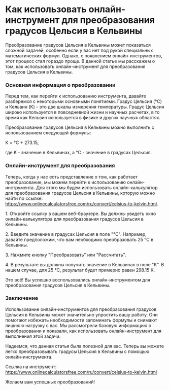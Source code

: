 Как использовать онлайн-инструмент для преобразования градусов Цельсия в Кельвины
=================================================================================

Преобразование градусов Цельсия в Кельвины может показаться сложной задачей, особенно если у вас нет под рукой специальных математических формул. Однако, с появлением онлайн-инструментов, этот процесс стал гораздо проще. В данной статье мы расскажем о том, как использовать онлайн-инструмент для преобразования градусов Цельсия в Кельвины.

### Основная информация о преобразовании

Перед тем, как перейти к использованию инструмента, давайте разберемся с некоторыми основными понятиями. Градус Цельсия (°C) и Кельвин (K) - это две шкалы измерения температуры. Градус Цельсия широко используется в повседневной жизни и научных расчетах, в то время как Кельвин используется в физике и других научных областях.

Преобразование градусов Цельсия в Кельвины можно выполнить с использованием следующей формулы:

K = °C + 273.15,

где K - значение в Кельвинах, а °C - значение в градусах Цельсия.

### Онлайн-инструмент для преобразования

Теперь, когда у нас есть представление о том, как работает преобразование, мы можем перейти к использованию онлайн-инструмента. Для этого мы будем использовать онлайн-калькулятор для преобразования градусов Цельсия в Кельвины, которую можно найти по ссылке: <https://www.onlinecalculatorsfree.com/ru/convert/celsius-to-kelvin.html>.

1\. Откройте ссылку в вашем веб-браузере. Вы должны увидеть окно онлайн-калькулятора для преобразования градусов Цельсия в Кельвины.

2\. Введите значение в градусах Цельсия в поле "°C". Например, давайте предположим, что вам необходимо преобразовать 25 °C в Кельвины.

3\. Нажмите кнопку "Преобразовать" или "Рассчитать".

4\. В результате вы должны получить значение в Кельвинах в поле "K". В нашем случае, для 25 °C, результат будет примерно равен 298.15 K.

Это всё! Вы успешно воспользовались онлайн-инструментом для преобразования градусов Цельсия в Кельвины.

### Заключение

Использование онлайн-инструментов для преобразования градусов Цельсия в Кельвины может значительно упростить вашу работу. Они помогают избежать необходимости запоминать формулы и снимают лишнюю нагрузку с вас. Мы рассмотрели базовую информацию о преобразовании и показали, как использовать онлайн-инструмент для выполнения этой задачи.

Надеемся, что данная статья была полезной для вас. Теперь вы можете легко преобразовывать градусы Цельсия в Кельвины с помощью онлайн-инструмента.

Ссылка на инструмент: <https://www.onlinecalculatorsfree.com/ru/convert/celsius-to-kelvin.html>

Желаем вам успешных преобразований!